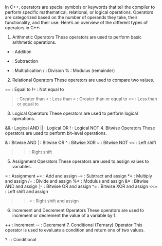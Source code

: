 In C++, operators are special symbols or keywords that tell the compiler to perform specific mathematical, relational, or logical operations. Operators are categorized based on the number of operands they take, their functionality, and their use. Here’s an overview of the different types of operators in C++:

1. Arithmetic Operators
These operators are used to perform basic arithmetic operations.

+ : Addition
- : Subtraction
* : Multiplication
/ : Division
% : Modulus (remainder)
2. Relational Operators
These operators are used to compare two values.

== : Equal to
!= : Not equal to
> : Greater than
< : Less than
>= : Greater than or equal to
<= : Less than or equal to
3. Logical Operators
These operators are used to perform logical operations.

&& : Logical AND
|| : Logical OR
! : Logical NOT
4. Bitwise Operators
These operators are used to perform bit-level operations.

& : Bitwise AND
| : Bitwise OR
^ : Bitwise XOR
~ : Bitwise NOT
<< : Left shift
>> : Right shift
5. Assignment Operators
These operators are used to assign values to variables.

= : Assignment
+= : Add and assign
-= : Subtract and assign
*= : Multiply and assign
/= : Divide and assign
%= : Modulus and assign
&= : Bitwise AND and assign
|= : Bitwise OR and assign
^= : Bitwise XOR and assign
<<= : Left shift and assign
>>= : Right shift and assign
6. Increment and Decrement Operators
These operators are used to increment or decrement the value of a variable by 1.

++ : Increment
-- : Decrement
7. Conditional (Ternary) Operator
This operator is used to evaluate a condition and return one of two values.

? : : Conditional